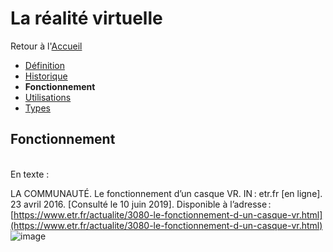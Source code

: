 # La réalité virtuelle

Retour à l'[Accueil](Accueil.md)
- [Définition](Définition.md)
- [Historique](Historique.md)
- **Fonctionnement**
- [Utilisations](Utilisations.md)
- [Types](Types.md)

## Fonctionnement
<br/>
En texte : 
<br/>

LA COMMUNAUTÉ. Le fonctionnement d’un casque VR. IN : etr.fr [en ligne]. 23 avril 2016. [Consulté le 10 juin 2019]. Disponible à l’adresse : [https://www.etr.fr/actualite/3080-le-fonctionnement-d-un-casque-vr.html](https://www.etr.fr/actualite/3080-le-fonctionnement-d-un-casque-vr.html)
![image](https://user-images.githubusercontent.com/50197262/59198576-5b053780-8b94-11e9-9d1c-f99403231acf.png)

